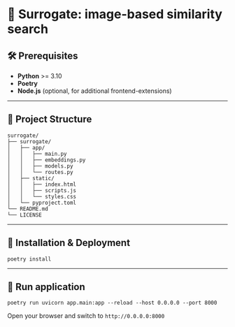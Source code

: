 # 🚀 Surrogate: image-based similarity search

## 🛠 Prerequisites
- **Python** >= 3.10
- **Poetry**
- **Node.js** (optional, for additional frontend-extensions)
---

## 📂 Project Structure
```
surrogate/
├── surrogate/
│   ├── app/
│   │   ├── main.py
│   │   ├── embeddings.py
│   │   ├── models.py
│   │   └── routes.py
│   ├── static/
│   │   ├── index.html
│   │   ├── scripts.js
│   │   └── styles.css
│   └── pyproject.toml
└── README.md
└── LICENSE
```

---

## 🔧 Installation & Deployment
```
poetry install
```

---

## 🚀 Run application
```
poetry run uvicorn app.main:app --reload --host 0.0.0.0 --port 8000
```
Open your browser and switch to `http://0.0.0.0:8000`